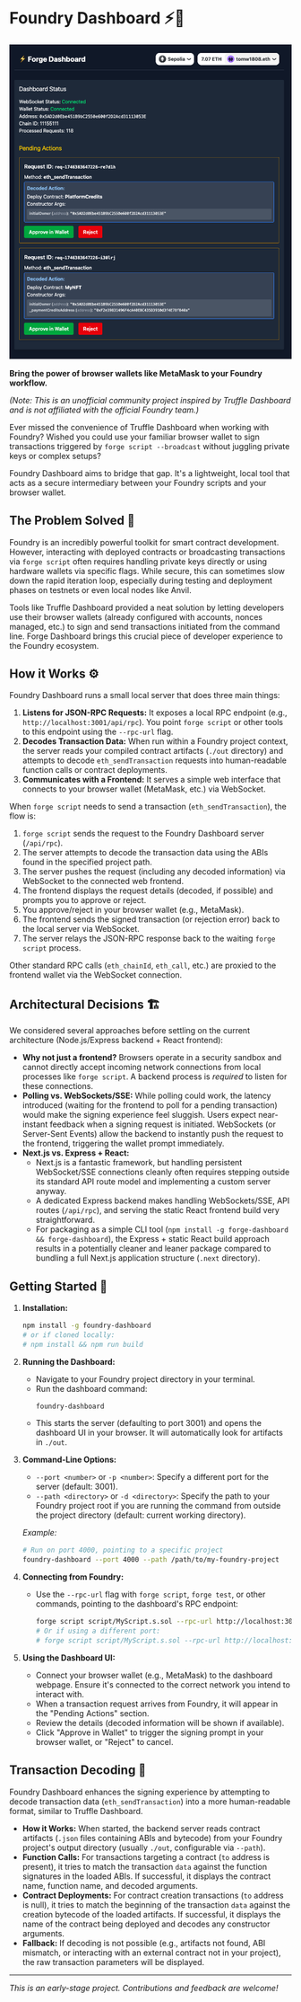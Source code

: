 # Foundry Dashboard ⚡️🦊

![Foundry Dashboard](images/image-1.png)

**Bring the power of browser wallets like MetaMask to your Foundry workflow.**

*(Note: This is an unofficial community project inspired by Truffle Dashboard and is not affiliated with the official Foundry team.)*

Ever missed the convenience of Truffle Dashboard when working with Foundry? Wished you could use your familiar browser wallet to sign transactions triggered by `forge script --broadcast` without juggling private keys or complex setups?

Foundry Dashboard aims to bridge that gap. It's a lightweight, local tool that acts as a secure intermediary between your Foundry scripts and your browser wallet.

## The Problem Solved 🧩

Foundry is an incredibly powerful toolkit for smart contract development. However, interacting with deployed contracts or broadcasting transactions via `forge script` often requires handling private keys directly or using hardware wallets via specific flags. While secure, this can sometimes slow down the rapid iteration loop, especially during testing and deployment phases on testnets or even local nodes like Anvil.

Tools like Truffle Dashboard provided a neat solution by letting developers use their browser wallets (already configured with accounts, nonces managed, etc.) to sign and send transactions initiated from the command line. Forge Dashboard brings this crucial piece of developer experience to the Foundry ecosystem.

## How it Works ⚙️

Foundry Dashboard runs a small local server that does three main things:

1.  **Listens for JSON-RPC Requests:** It exposes a local RPC endpoint (e.g., `http://localhost:3001/api/rpc`). You point `forge script` or other tools to this endpoint using the `--rpc-url` flag.
2.  **Decodes Transaction Data:** When run within a Foundry project context, the server reads your compiled contract artifacts (`./out` directory) and attempts to decode `eth_sendTransaction` requests into human-readable function calls or contract deployments.
3.  **Communicates with a Frontend:** It serves a simple web interface that connects to your browser wallet (MetaMask, etc.) via WebSocket.

When `forge script` needs to send a transaction (`eth_sendTransaction`), the flow is:

1.  `forge script` sends the request to the Foundry Dashboard server (`/api/rpc`).
2.  The server attempts to decode the transaction data using the ABIs found in the specified project path.
3.  The server pushes the request (including any decoded information) via WebSocket to the connected web frontend.
4.  The frontend displays the request details (decoded, if possible) and prompts you to approve or reject.
5.  You approve/reject in your browser wallet (e.g., MetaMask).
6.  The frontend sends the signed transaction (or rejection error) back to the local server via WebSocket.
7.  The server relays the JSON-RPC response back to the waiting `forge script` process.

Other standard RPC calls (`eth_chainId`, `eth_call`, etc.) are proxied to the frontend wallet via the WebSocket connection.

## Architectural Decisions 🏗️

We considered several approaches before settling on the current architecture (Node.js/Express backend + React frontend):

*   **Why not just a frontend?** Browsers operate in a security sandbox and cannot directly accept incoming network connections from local processes like `forge script`. A backend process is *required* to listen for these connections.
*   **Polling vs. WebSockets/SSE:** While polling could work, the latency introduced (waiting for the frontend to poll for a pending transaction) would make the signing experience feel sluggish. Users expect near-instant feedback when a signing request is initiated. WebSockets (or Server-Sent Events) allow the backend to instantly push the request to the frontend, triggering the wallet prompt immediately.
*   **Next.js vs. Express + React:**
    *   Next.js is a fantastic framework, but handling persistent WebSocket/SSE connections cleanly often requires stepping outside its standard API route model and implementing a custom server anyway.
    *   A dedicated Express backend makes handling WebSockets/SSE, API routes (`/api/rpc`), and serving the static React frontend build very straightforward.
    *   For packaging as a simple CLI tool (`npm install -g forge-dashboard && forge-dashboard`), the Express + static React build approach results in a potentially cleaner and leaner package compared to bundling a full Next.js application structure (`.next` directory).

## Getting Started 🚀

1.  **Installation:**
    ```bash
    npm install -g foundry-dashboard
    # or if cloned locally:
    # npm install && npm run build
    ```

2.  **Running the Dashboard:**
    *   Navigate to your Foundry project directory in your terminal.
    *   Run the dashboard command:
        ```bash
        foundry-dashboard
        ```
    *   This starts the server (defaulting to port 3001) and opens the dashboard UI in your browser. It will automatically look for artifacts in `./out`.

3.  **Command-Line Options:**
    *   `--port <number>` or `-p <number>`: Specify a different port for the server (default: 3001).
    *   `--path <directory>` or `-d <directory>`: Specify the path to your Foundry project root if you are running the command from outside the project directory (default: current working directory).

    *Example:*
    ```bash
    # Run on port 4000, pointing to a specific project
    foundry-dashboard --port 4000 --path /path/to/my-foundry-project
    ```

4.  **Connecting from Foundry:**
    *   Use the `--rpc-url` flag with `forge script`, `forge test`, or other commands, pointing to the dashboard's RPC endpoint:
        ```bash
        forge script script/MyScript.s.sol --rpc-url http://localhost:3001/api/rpc --broadcast
        # Or if using a different port:
        # forge script script/MyScript.s.sol --rpc-url http://localhost:4000/api/rpc --broadcast
        ```

5.  **Using the Dashboard UI:**
    *   Connect your browser wallet (e.g., MetaMask) to the dashboard webpage. Ensure it's connected to the correct network you intend to interact with.
    *   When a transaction request arrives from Foundry, it will appear in the "Pending Actions" section.
    *   Review the details (decoded information will be shown if available).
    *   Click "Approve in Wallet" to trigger the signing prompt in your browser wallet, or "Reject" to cancel.

## Transaction Decoding 🧐

Foundry Dashboard enhances the signing experience by attempting to decode transaction data (`eth_sendTransaction`) into a more human-readable format, similar to Truffle Dashboard.

*   **How it Works:** When started, the backend server reads contract artifacts (`.json` files containing ABIs and bytecode) from your Foundry project's output directory (usually `./out`, configurable via `--path`).
*   **Function Calls:** For transactions targeting a contract (`to` address is present), it tries to match the transaction `data` against the function signatures in the loaded ABIs. If successful, it displays the contract name, function name, and decoded arguments.
*   **Contract Deployments:** For contract creation transactions (`to` address is null), it tries to match the beginning of the transaction `data` against the creation bytecode of the loaded artifacts. If successful, it displays the name of the contract being deployed and decodes any constructor arguments.
*   **Fallback:** If decoding is not possible (e.g., artifacts not found, ABI mismatch, or interacting with an external contract not in your project), the raw transaction parameters will be displayed.

---

*This is an early-stage project. Contributions and feedback are welcome!*
